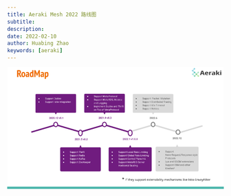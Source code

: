 ```yaml
---
title: Aeraki Mesh 2022 路线图
subtitle: 
description:  
date: 2022-02-10
author: Huabing Zhao
keywords: [aeraki]
---
```


![Aeraki 2022 路线图](./roadmap-2022.png)